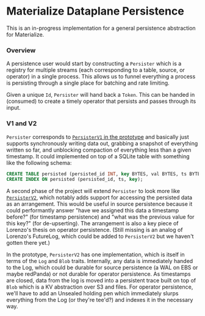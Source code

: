 # Materialize Dataplane Persistence

This is an in-progress implementation for a general persistence abstraction for
Materialize.

### Overview

A persistence user would start by constructing a `Persister` which is a registry
for multiple streams (each corresponding to a table, source, or operator) in a
single process. This allows us to funnel everything a process is persisting through
a single place for batching and rate limiting.

Given a unique `Id`, `Persister` will hand back a `Token`. This
can be handed in (consumed) to create a timely operator that persists and passes
through its input.

### V1 and V2

`Persister` corresponds to [`PersisterV1` in the prototype][persister v1] and
basically just supports synchronously writing data out, grabbing a snapshot of
everything written so far, and unblocking compaction of everything less than a
given timestamp. It could implemented on top of a SQLite table with something
like the following schema:

[persister v1]: https://github.com/danhhz/differential-dataflow/blob/02673114b05933341893ab603327237a9583e432/persist/src/persister.rs#L30-L39

```sql
CREATE TABLE persisted (persisted_id INT, key BYTES, val BYTES, ts BYTES, diff BYTES);
CREATE INDEX ON persisted (persisted_id, ts, key);
```

A second phase of the project will extend `Persister` to look more like
[`PersisterV2`][persister v2], which notably adds support for accessing the
persisted data as an arrangement. This would be useful in source persistence
because it could performantly answer "have we assigned this data a timestamp
before?" (for timestamp persistence) and "what was the previous value for this
key?" (for de-upserting). The arrangement is also a key piece of Lorenzo's
thesis on operator persistence. (Still missing is an analog of Lorenzo's
FutureLog, which could be added to `PersisterV2` but we haven't gotten there
yet.)

[persister v2]: https://github.com/danhhz/differential-dataflow/blob/02673114b05933341893ab603327237a9583e432/persist/src/persister.rs#L41-L44

In the prototype, `PersisterV2` has one implementation, which is itself in terms
of the `Log` and `Blob` traits. Internally, any data is immediately handed to
the Log, which could be durable for source persistence (a WAL on EBS or maybe
redPanda) or not durable for operator persistence. As timestamps are closed,
data from the log is moved into a persistent trace built on top of `Blob`
which is a KV abstraction over S3 and files. For operator persistence, we'll
have to add an Unsealed holding pen which immediately slurps everything from the
Log (or they're tee'd?) and indexes it in the necessary way.
